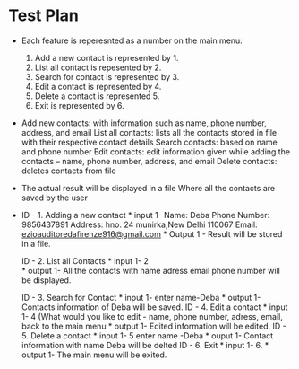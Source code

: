 # Test Plan 
* Each feature is reperesnted as a number on the main menu:
    1. Add a new contact is represented by 1.
    2. List all contact is repesented by 2.
    3. Search for contact is represented by 3.
    4. Edit a contact is represented by 4.
    5. Delete a contact is represented 5.
    6. Exit is represented by 6.
* Add new contacts: with information such as name, phone number, address, and email List all contacts: lists all the contacts stored in file with their respective contact details Search contacts: based on name and phone number Edit contacts: edit information given while adding the contacts – name, phone number, address, and email Delete contacts: deletes contacts from file
* The actual result will be displayed in a file Where all the contacts are saved by the user

* ID - 1. Adding a new contact
             * input 1- Name: Deba
                        Phone Number: 9856437891
                        Address: hno. 24 munirka,New Delhi 110067
                        Email: ezioauditoredafirenze916@gmail.com
             * Output 1 - Result will be stored in a file.

   ID - 2. List all Contacts
              *  input 1- 2  
              *  output 1- All the contacts with name adress email phone number will be displayed.

   ID - 3. Search for Contact
              * input 1- enter name-Deba
              * output 1- Contacts information of Deba will be saved.
   ID - 4. Edit a contact
              * input 1- 4 (What would you like to edit - name, phone number, adress, email, back to the main menu
              * output 1- Edited information will be edited.
   ID - 5.  Delete a contact
              * input 1- 5 enter name -Deba
              * ouput 1- Contact information with name Deba will be delted
   ID - 6.  Exit
              * input 1- 6.
              * output 1- The main menu will be exited.                
